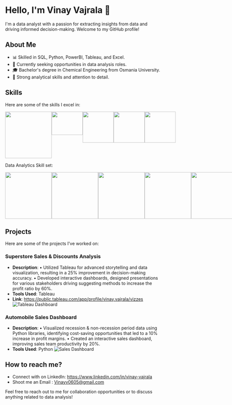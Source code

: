 # Hello, I'm Vinay Vajrala 👋

I'm a data analyst with a passion for extracting insights from data and driving informed decision-making. Welcome to my GitHub profile!

## About Me
- 📊 Skilled in SQL, Python, PowerBI, Tableau, and Excel.
- 💼 Currently seeking opportunities in data analysis roles.
- 🎓 Bachelor's degree in Chemical Engineering from Osmania University.
- 🌟 Strong analytical skills and attention to detail.

## Skills
Here are some of the skills I excel in:

<div style="display: flex; justify-content: space-evenly;">
    <img src="https://cdn-images-1.medium.com/max/918/1*8FcJd3rVzV0IMZB27Fa1CQ.gif" width="150" />
    <img src="https://media1.giphy.com/media/KAq5w47R9rmTuvWOWa/200.gif?cid=6c09b952t31d39805jmsoa79s5krp1gyquzs62ogn6o3dnff&ep=v1_gifs_search&rid=200.gif&ct=g" width="100" height="75"/>
    <img src="https://i.pinimg.com/originals/31/6c/eb/316ceb2b81248f951926e806ecb6e8a9.gif" width="100" />
    <img src="https://www.vizchic.com/wp-content/uploads/2016/07/tableau-isnt-the-norm.gif" width="100" />
    <img src="https://i.pinimg.com/originals/f9/85/78/f98578a4f210b726dfea429f68c0c05b.gif" width="100" />
</div>

Data Analytics Skill set: 

<div style="display: flex; justify-content: space-evenly;">
    <img src="https://cdn-images-1.medium.com/v2/resize:fill:1600:480/gravity:fp:0.5:0.4/1*mf619XEdHd1O2MlyhEKcig.gif" width="150" />
    <img src="https://miro.medium.com/v2/resize:fit:1400/0*OsGx1gZUo6BHgFme.gif" width="150" />
    <img src="https://i.pinimg.com/originals/82/9e/c6/829ec6eb465ac4eee37d8f999658c5c8.gif](https://cdn.dribbble.com/users/720738/screenshots/3257484/cool_data_3.gif" width="150" />
    <img src="https://i.gifer.com/74pZ.gif](https://i.gifer.com/74pZ.gif" width="150" />
    <img src="https://github.com/vinayvajrala/profile/assets/150467785/5d090e5e-7f82-4bcc-ac9c-70f7f435774f" width="150" />
</div>


## Projects
Here are some of the projects I've worked on:

### Superstore Sales & Discounts Analysis
- **Description**:
  •	Utilized Tableau for advanced storytelling and data visualization, resulting in a 25% improvement in decision-making accuracy. 
  •	Developed interactive dashboards, designed presentations for various stakeholders driving suggesting methods to increase the profit ratio by 60%.
- **Tools Used**: Tableau
- **Link**: https://public.tableau.com/app/profile/vinay.vajrala/vizzes
![Tableau Dashboard](https://github.com/vinayvajrala/profile/assets/150467785/8515b0d5-80f5-4276-acd1-6a60813d1d2f)

### Automobile Sales Dashboard
- **Description**:
  •	Visualized recession & non-recession period data using Python libraries, identifying cost-saving opportunities that led to a 10% increase in profit margins.
  •	Created an interactive sales dashboard, improving sales team productivity by 20%.
- **Tools Used**: Python
![Sales Dashboard](https://github.com/vinayvajrala/profile/assets/150467785/039e7037-36e9-4042-ba9f-43180ceb9a5b)


## How to reach me?
- Connect with on LinkedIn: https://www.linkedin.com/in/vinay-vajrala
- Shoot me an Email : Vinayv0605@gmail.com

Feel free to reach out to me for collaboration opportunities or to discuss anything related to data analysis!

